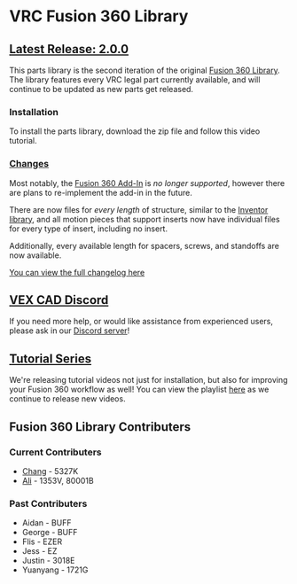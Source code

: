 # VRC Fusion 360 Library
## [Latest Release: 2.0.0](https://github.com/VEX-CAD/VEX-CAD-Fusion/releases/tag/v1.0.0)

This parts library is the second iteration of the original [Fusion 360 Library](https://github.com/VEX-CAD/VEX-CAD-Fusion/releases/tag/v1.0.0). The library features every VRC legal part currently available, and will continue to be updated as new parts get released. 

### Installation
To install the parts library, download the zip file and follow this video tutorial. 

### [Changes](https://github.com/vindou/VEX-CAD-Fusion-Library/blob/main/changelog.md)
Most notably, the [Fusion 360 Add-In](https://github.com/vexcad/fusion-library/releases/download/v1.0.0/fusion_addin_1_0_0.zip) is *no longer supported*, however there are plans to re-implement the add-in in the future. 

There are now files for *every length* of structure, similar to the [Inventor library](https://github.com/VEX-CAD/VEX-CAD-Inventor/releases/tag/v1.4.0), and all motion pieces that support inserts now have individual files for every type of insert, including no insert.

Additionally, every available length for spacers, screws, and standoffs are now available. 

[You can view the full changelog here](https://github.com/vindou/VEX-CAD-Fusion-Library/blob/main/changelog.md)

## [VEX CAD Discord](https://discord.gg/BKV3DJm)
If you need more help, or would like assistance from experienced users, please ask in our [Discord server](https://discord.gg/BKV3DJm)!

## [Tutorial Series](https://www.youtube.com/playlist?list=PLN_ka0LWpSJf474OWfNfmNJszKDayiT1O)
We're releasing tutorial videos not just for installation, but also for improving your Fusion 360 workflow as well! You can view the playlist [here](https://www.youtube.com/playlist?list=PLN_ka0LWpSJf474OWfNfmNJszKDayiT1O) as we continue to release new videos.

## Fusion 360 Library Contributers
### Current Contributers
- [Chang](https://github.com/vindou) - 5327K
- [Ali](https://github.com/AliAhmad810) - 1353V, 80001B
### Past Contributers
- Aidan - BUFF
- George - BUFF
- Flis - EZER
- Jess - EZ
- Justin - 3018E
- Yuanyang - 1721G
